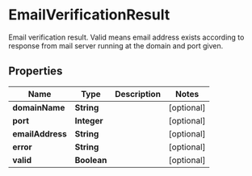 

# EmailVerificationResult

Email verification result. Valid means email address exists according to response from mail server running at the domain and port given.
## Properties

Name | Type | Description | Notes
------------ | ------------- | ------------- | -------------
**domainName** | **String** |  |  [optional]
**port** | **Integer** |  |  [optional]
**emailAddress** | **String** |  |  [optional]
**error** | **String** |  |  [optional]
**valid** | **Boolean** |  |  [optional]



